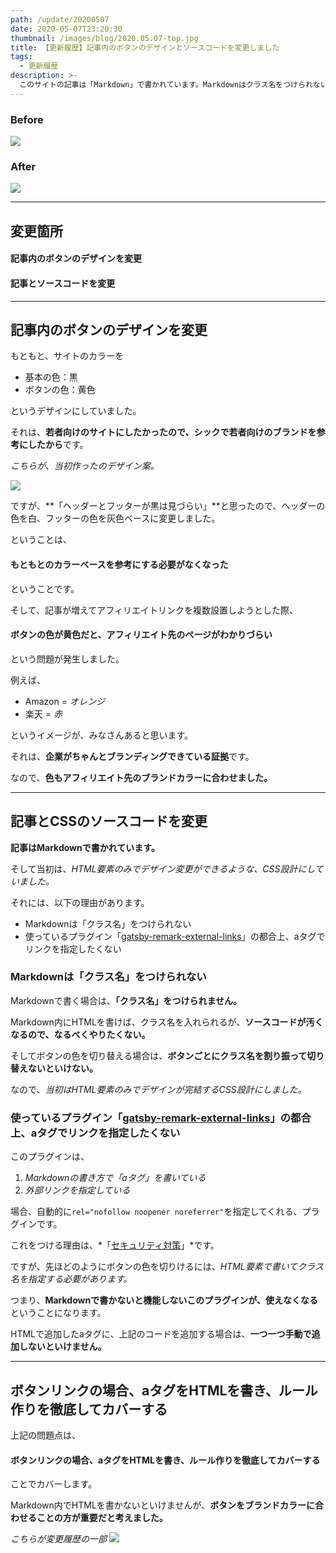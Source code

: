 ```yaml
---
path: /update/20200507
date: 2020-05-07T23:20:30
thumbnail: /images/blog/2020.05.07-top.jpg
title: 【更新履歴】記事内のボタンのデザインとソースコードを変更しました
tags:
  - 更新履歴
description: >-
  このサイトの記事は「Markdown」で書かれています。Markdownはクラス名をつけられないので、当初はHTML要素のみで完結するCSS設計にしていました。ですが、変更する理由ができたので、理由を解説いたします。
---
```


### Before

![](/images/blog/2020.05.07-01.jpg)

### After

![](/images/blog/2020.05.07-02.jpg)

---

## 変更箇所

#### 記事内のボタンのデザインを変更
#### 記事とソースコードを変更

---

## 記事内のボタンのデザインを変更

もともと、サイトのカラーを

- 基本の色：黒
- ボタンの色：黄色

というデザインにしていました。

それは、**若者向けのサイトにしたかったので、シックで若者向けのブランドを参考にしたから**です。

*こちらが、当初作ったのデザイン案。*

![](/images/blog/2020.05.07-03.jpg)

ですが、**「ヘッダーとフッターが黒は見づらい」**と思ったので、ヘッダーの色を白、フッターの色を灰色ベースに変更しました。

ということは、

#### もともとのカラーベースを参考にする必要がなくなった

ということです。

そして、記事が増えてアフィリエイトリンクを複数設置しようとした際、

#### ボタンの色が黄色だと、アフィリエイト先のページがわかりづらい

という問題が発生しました。

例えば、

- Amazon = *オレンジ*
- 楽天 = *赤*

というイメージが、みなさんあると思います。

それは、**企業がちゃんとブランディングできている証拠**です。

なので、**色もアフィリエイト先のブランドカラーに合わせました。**

---

## 記事とCSSのソースコードを変更

**記事はMarkdownで書かれています。**

そして当初は、*HTML要素のみでデザイン変更ができるような、CSS設計にしていました。*

それには、以下の理由があります。

- Markdownは「クラス名」をつけられない
- 使っているプラグイン「[gatsby-remark-external-links](https://www.gatsbyjs.org/packages/gatsby-remark-external-links/)」の都合上、aタグでリンクを指定したくない

### Markdownは「クラス名」をつけられない

Markdownで書く場合は、**「クラス名」をつけられません。**

Markdown内にHTMLを書けば、クラス名を入れられるが、**ソースコードが汚くなるので、なるべくやりたくない。**

そしてボタンの色を切り替える場合は、**ボタンごとにクラス名を割り振って切り替えないといけない。**

なので、*当初はHTML要素のみでデザインが完結するCSS設計にしました。*

### 使っているプラグイン「[gatsby-remark-external-links](https://www.gatsbyjs.org/packages/gatsby-remark-external-links/)」の都合上、aタグでリンクを指定したくない

このプラグインは、

1. *Markdownの書き方で「aタグ」を書いている*
2. *外部リンクを指定している*

場合、自動的に`rel="nofollow noopener noreferrer"`を指定してくれる、プラグインです。

これをつける理由は、*「[セキュリティ対策](https://www.marorika.com/entry/rel-noopener-noreferrer)」*です。

ですが、先ほどのようにボタンの色を切りけるには、*HTML要素で書いてクラス名を指定する必要があります。*

つまり、**Markdownで書かないと機能しないこのプラグインが、使えなくなる**ということになります。

HTMLで追加したaタグに、上記のコードを追加する場合は、**一つ一つ手動で追加しないといけません。**

---

## ボタンリンクの場合、aタグをHTMLを書き、ルール作りを徹底してカバーする

上記の問題点は、

#### ボタンリンクの場合、aタグをHTMLを書き、ルール作りを徹底してカバーする

ことでカバーします。

Markdown内でHTMLを書かないといけませんが、**ボタンをブランドカラーに合わせることの方が重要だと考えました。**

*こちらが変更履歴の一部*
![](/images/blog/2020.05.07-04.jpg)
